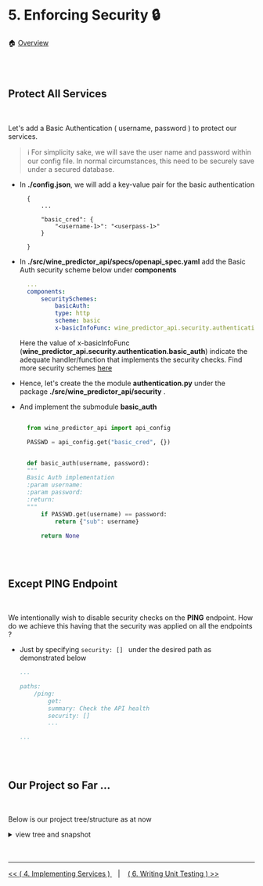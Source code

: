# 5. Enforcing Security :lock:

:house: [Overview](../../README.md)

<br>
<br>

## Protect All Services  

<br>

Let's add a Basic Authentication ( username,  password ) to protect our services. 

> :information_source:  For simplicity sake, we will save the user name and password within our config file. In normal circumstances, this need to be securely save under a secured database.

- In **./config.json**, we will add a key-value pair  for the basic authentication 
  
  ```
    {
        ...

        "basic_cred": {
            "<username-1>": "<userpass-1>"
        }

    }
  ```
- In **./src/wine_predictor_api/specs/openapi_spec.yaml** add the Basic Auth security scheme below under **components** 
  ```yaml
    ... 
    components:
        securitySchemes:
            basicAuth:
            type: http
            scheme: basic
            x-basicInfoFunc: wine_predictor_api.security.authentication.basic_auth
  ```

    Here the value of x-basicInfoFunc (**wine_predictor_api.security.authentication.basic_auth**) indicate the adequate handler/function that implements the security checks. Find more security schemes [here](https://swagger.io/docs/specification/authentication/)

- Hence, let's create the the module **authentication.py** under the package **./src/wine_predictor_api/security** .
- And implement the submodule **basic_auth** 
  ```python

    from wine_predictor_api import api_config

    PASSWD = api_config.get("basic_cred", {})


    def basic_auth(username, password):
    """
    Basic Auth implementation
    :param username:
    :param password:
    :return:
    """
        if PASSWD.get(username) == password:
            return {"sub": username}

        return None
  ``` 

<br>
<br>

## Except  PING Endpoint  

<br>

We  intentionally wish to disable security checks on the **PING** endpoint. How do we achieve this having that the security was applied on all the endpoints ? 

  - Just by specifying `security: [] ` under the desired path as demonstrated below 
    
    ```yaml 
    ...

    paths:
        /ping:
            get:
            summary: Check the API health
            security: []
            ...

    ...

    ```

<br>
<br>

## Our Project so Far ...

<br>


Below is our project tree/structure as at now 

<details>
  <summary>view tree and snapshot</summary>


```
.
│   
├── dataset
│   └── winequality.csv 
│
├── src
│   └── wine_predictor_api
│       ├── __init__.py
│       ├── security
│       │   ├── __init__.py
│       │   └── authentication.py
│       ├── services
│       │   ├── __init__.py
│       │   ├── healthcheck.py
│       │   ├── learner.py
│       │   └── predictor.py
│       └── specs
│           ├── __init__.py
│           └── openapi_spec.yaml
│
├── venv 
├── .gitignore
├── config.json
├── logging.yaml
├── requirements.txt
├── README.md  
└── VERSION 
```

> :camera: Find [here](https://github.com/beteko/wine-predictor-snapshots) the current state of the project as at now

</details>

<br>
<br>

---


[ << ( 4. Implementing Services ) ](../chapters/chapter_4.md#ping-service-implementation) &nbsp;&nbsp; |  &nbsp;&nbsp;  [ ( 6. Writing Unit Testing ) >>](../chapters/chapter_6.md#get-ready-for-testing) 